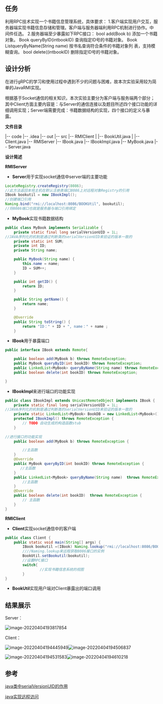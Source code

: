 ## 任务

利用RPC技术实现一个书籍信息管理系统，具体要求：
	1.客户端实现用户交互，服务器端实现书籍信息存储和管理。客户端与服务器端利用RPC机制进行协作。中间件任选。
	2.服务器端至少暴露如下RPC接口：
	bool add(Book b) 添加一个书籍对象。
	Book queryByID(intbookID) 查询指定ID号的书籍对象。
	Book ListqueryByName(String name) 按书名查询符合条件的书籍对象列		表，支持模糊查询。
	bool delete((intbookID) 删除指定ID号的书籍对象。

## 设计分析

​	在进行gRPC的学习和使用过程中遇到不少的问题与困难，故本次实验采用较为简单的JavaRMI实现。

​	根据基于Socket通信的相关知识，本次实验主要分为客户端与服务端两个部分；其中Client方面主要内容是：与Server的通信连接以及题目所述四个接口功能的详细调用实现；Server端需要完成：书籍数据结构的实现，四个接口的定义与暴露。

**文件目录**

|-- code
    |-- .idea
    |-- out
    |-- src
        |-- RMIClient
        |   |-- BookUtil.java
        |   |-- Client.java
        |-- RMIServer
            |-- IBook.java
            |-- IBookImpl.java
            |-- MyBook.java
            |-- Server.java

**设计简述**

**RMIServer**

- **Server**用于实现socket通信中server端的主要功能

```java
LocateRegistry.createRegistry(8086);
//此方法返回本地主机在默认注册表端口8086上对远程对象Registry的引用
IBook bookutil = new IBookImpl();
//创建端口引用
Naming.bind("rmi://localhost:8086/BOOKUtil", bookutil);
//将8086端口也就是服务器与端口引用绑定
```

- **MyBook**实现书籍数据结构

```java
public class MyBook implements Serializable {
    private static final long serialVersionUID = 1L;
//JAVA序列化的机制是通过判断类的serialVersionUID来验证的版本一致的
    private static int SUM;
    private int ID;
    private String name;

    public MyBook(String name) {
        this.name = name;
        ID = SUM++;
    }

    public int getID() {
        return ID;
    }

    public String getName() {
        return name;
    }

    @Override
    public String toString() {
        return "ID：" + ID + ", name：" + name ;
    }
```

- **IBook**用于暴露端口

```java
public interface IBook extends Remote{

    public boolean add(MyBook b) throws RemoteException;
    public MyBook queryByID(int bookID) throws RemoteException;
    public LinkedList<MyBook> queryByName(String name) throws RemoteException;
    public boolean delete(int bookID) throws RemoteException;

}
```

- **IBookImpl**来进行端口的功能实现

```java
public class IBookImpl extends UnicastRemoteObject implements IBook {
    private static final long serialVersionUID = 1L;
//JAVA序列化的机制是通过判断类的serialVersionUID来验证的版本一致的
    private static LinkedList<MyBook> BookDB = new LinkedList<MyBook>();
    protected IBookImpl() throws RemoteException {
        // TODO 自动生成的构造函数stub
    }
    
//进行接口的功能实现
    public boolean add(MyBook b) throws RemoteException {

        //主函数
    }
    @Override
    public MyBook queryByID(int bookID) throws RemoteException {
       //主函数
    }
    public LinkedList<MyBook> queryByName(String name)  throws RemoteException {
        //主函数
    }
    @Override
    public boolean delete(int bookID)  throws RemoteException {
        // 主函数
    }
}
```

**RMIClient**

- **Client**实现socket通信中的客户端

```java
public class Client {
    public static void main(String[] args) {
        IBook bookutil =(IBook) Naming.lookup("rmi://localhost:8086/BOOKUtil");
        ////Naming.lookup来远程获取8086接口的实例
        BookUtil.setBookutil(bookutil);
        //设置RPC接口
        switch{
                //实现书籍信息系统的视图
        }
}
```

- **BookUtil**实现用户端对Client暴露出的端口调用

## 结果展示

Server：

![image-20220404193817854](https://cdn.jsdelivr.net/gh/mistletoe1222/img@main/imgs/202204041938901.png)

Client：

![image-20220404194445949](https://cdn.jsdelivr.net/gh/mistletoe1222/img@main/imgs/202204062140123.png)![image-20220404194506837](https://cdn.jsdelivr.net/gh/mistletoe1222/img@main/imgs/202204062140116.png)

![image-20220404194531583](https://cdn.jsdelivr.net/gh/mistletoe1222/img@main/imgs/202204062140120.png)![image-20220404194610218](https://cdn.jsdelivr.net/gh/mistletoe1222/img@main/imgs/202204062140921.png)



## 参考

[java类中serialVersionUID的作用](https://blog.csdn.net/u014750606/article/details/80040130)

[java实现远程访问](https://www.cnblogs.com/shhaoran/archive/2013/02/12/2924445.html)